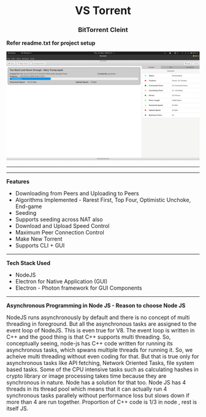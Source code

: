 <center><h1><b> VS Torrent </b></h1> </center>
<center><h3><b> BitTorrent Cleint </b></h3> </center>

**Refer readme.txt for project setup**

<img src="screenshots/best.png"/>
<hr/>


<hr/>

**Features**

 - Downloading from Peers and Uploading to Peers
 - Algorithms Implemented - Rarest First, Top Four, Optimistic Unchoke, End-game
 - Seeding
 - Supports seeding across NAT also
 - Download and Upload Speed Control
 - Maximum Peer Connection Control
 - Make New Torrent
 - Supports CLI + GUI
 
 <hr/>
 
 **Tech Stack Used**
 
  - NodeJS
  - Electron for Native Application (GUI)
  - Electron - Photon framework for GUI Components
  
 <hr/>
 
**Asynchronous Programming in Node JS - Reason to choose Node JS**

<p>NodeJS runs asynchronously by default and there is no concept of multi threading in foreground. But all the asynchronous tasks are assigned to the event loop of NodeJS. This is even true for V8. The event loop is written in C++ and the good thing is that C++ supports multi threading. So, conceptually seeing, node-js has C++ code written for running its asynchronous tasks, which spwans multiple threads for running it.
So, we acheive multi threading without even coding for that. But that is true only for asynchronous tasks like API fetching, Network Oriented Tasks, file system based tasks. Some of the CPU intensive tasks such as calculating hashes in crypto library or image processing takes time because they are synchronous in nature. Node has a solution for that too. Node JS has 4 threads in its thread pool which means that it can actually run 4 synchronous tasks parallely without performance loss but slows down if more than 4 are run together.
Proportion of C++ code is 1/3 in node , rest is itself JS.</p>

